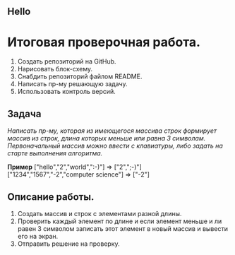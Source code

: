 ## Hello
# Итоговая проверочная работа.
1. Создать репозиторий на GitHub.
2. Нарисовать блок-схему.
3. Снабдить репозиторий файлом README.
4. Написать пр-му решающую задачу.
5. Использовать контроль версий.

## Задача

*Написать пр-му, которая из имеющегося массива строк формирует массив из строк, длина которых меньше или равна 3 символам. Первоначальный массив можно ввести с клавиатуры, либо задать на старте выполнения алгоритма.*

**Пример** 
["hello","2","world",":-)"] => ["2",";-)"]
["1234","1567","-2","computer science"] => ["-2"]

## Описание работы.

1. Создать массив и строк с элементами разной длины.
2. Проверить каждый элемент по длине и если элемент меньше и ли равен 3 символом записать этот элемент в новый массив и вывести его на экран.
3. Отправить решение на проверку.

